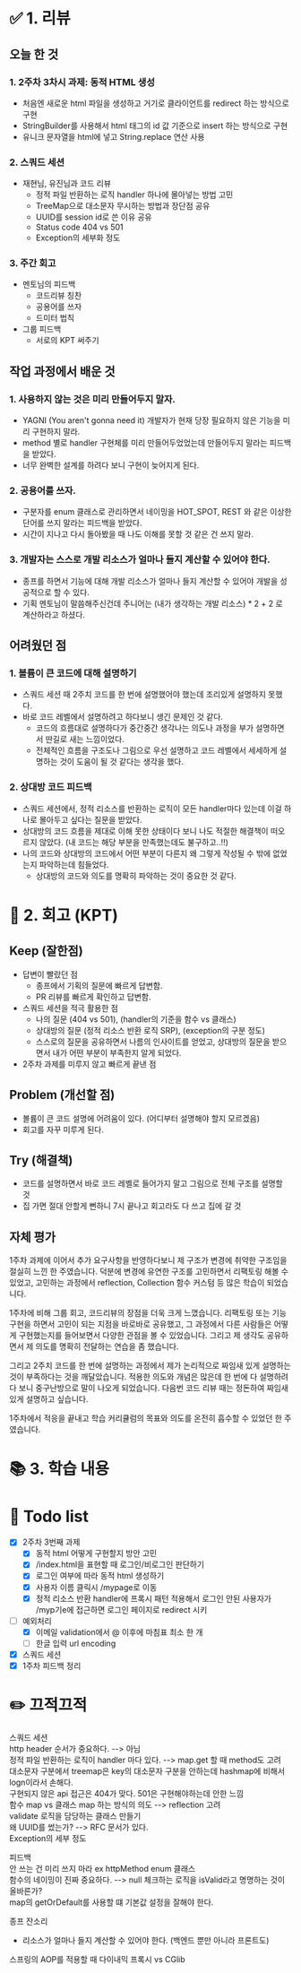 # ✅ 1. 리뷰
## 오늘 한 것
### 1. 2주차 3차시 과제: 동적 HTML 생성
- 처음엔 새로운 html 파일을 생성하고 거기로 클라이언트를 redirect 하는 방식으로 구현
- StringBuilder를 사용해서 html 태그의 id 값 기준으로 insert 하는 방식으로 구현
- 유니크 문자열을 html에 넣고 String.replace 연산 사용

### 2. 스쿼드 세션
- 재현님, 유진님과 코드 리뷰
  - 정적 파일 반환하는 로직 handler 하나에 몰아넣는 방법 고민
  - TreeMap으로 대소문자 무시하는 방법과 장단점 공유
  - UUID를 session id로 쓴 이유 공유
  - Status code 404 vs 501 
  - Exception의 세부화 정도 

### 3. 주간 회고
- 멘토님의 피드백
  - 코드리뷰 칭찬
  - 공용어를 쓰자
  - 드미터 법칙
- 그룹 피드백
  - 서로의 KPT 써주기

## 작업 과정에서 배운 것
### 1. 사용하지 않는 것은 미리 만들어두지 말자.
- YAGNI (You aren't gonna need it) 개발자가 현재 당장 필요하지 않은 기능을 미리 구현하지 말라.
- method 별로 handler 구현체를 미리 만들어두었었는데 만들어두지 말라는 피드백을 받았다. 
- 너무 완벽한 설계를 하려다 보니 구현이 늦어지게 된다. 

### 2. 공용어를 쓰자.
- 구분자를 enum 클래스로 관리하면서 네이밍을 HOT_SPOT, REST 와 같은 이상한 단어를 쓰지 말라는 피드백을 받았다. 
- 시간이 지나고 다시 돌아봤을 때 나도 이해를 못할 것 같은 건 쓰지 말라.

### 3. 개발자는 스스로 개발 리소스가 얼마나 들지 계산할 수 있어야 한다. 
- 종프를 하면서 기능에 대해 개발 리소스가 얼마나 들지 계산할 수 있어야 개발을 성공적으로 할 수 있다. 
- 기획 멘토님이 말씀해주신건데 주니어는 (내가 생각하는 개발 리소스) * 2 + 2 로 계산하라고 하셨다.

## 어려웠던 점
### 1. 볼륨이 큰 코드에 대해 설명하기 
- 스쿼드 세션 때 2주치 코드를 한 번에 설명했어야 했는데 조리있게 설명하지 못했다. 
- 바로 코드 레벨에서 설명하려고 하다보니 생긴 문제인 것 같다. 
  - 코드의 흐름대로 설명하다가 중간중간 생각나는 의도나 과정을 부가 설명하면서 딴길로 새는 느낌이었다. 
  - 전체적인 흐름을 구조도나 그림으로 우선 설명하고 코드 레벨에서 세세하게 설명하는 것이 도움이 될 것 같다는 생각을 했다.

### 2. 상대방 코드 피드백 
- 스쿼드 세션에서, 정적 리소스를 반환하는 로직이 모든 handler마다 있는데 이걸 하나로 몰아두고 싶다는 질문을 받았다.
- 상대방의 코드 흐름을 제대로 이해 못한 상태이다 보니 나도 적절한 해결책이 떠오르지 않았다. (내 코드는 해당 부분을 만족했는데도 불구하고..!!) 
- 나의 코드와 상대방의 코드에서 어떤 부분이 다른지 왜 그렇게 작성될 수 밖에 없었는지 파악하는데 힘들었다. 
  - 상대방의 코드와 의도를 명확히 파악하는 것이 중요한 것 같다. 

# 🤔 2. 회고 (KPT)
## Keep (잘한점)
- 답변이 빨랐던 점
  - 종프에서 기획의 질문에 빠르게 답변함.
  - PR 리뷰를 빠르게 확인하고 답변함.
- 스쿼드 세션을 적극 활용한 점
  - 나의 질문 (404 vs 501), (handler의 기준을 함수 vs 클래스)
  - 상대방의 질문 (정적 리소스 반환 로직 SRP), (exception의 구분 정도)
  - 스스로의 질문을 공유하면서 나름의 인사이트를 얻었고, 상대방의 질문을 받으면서 내가 어떤 부분이 부족한지 알게 되었다. 
- 2주차 과제를 미루지 않고 빠르게 끝낸 점

## Problem (개선할 점)
- 볼륨이 큰 코드 설명에 어려움이 있다. (어디부터 설명해야 할지 모르겠음)
- 회고를 자꾸 미루게 된다. 

## Try (해결책)
- 코드를 설명하면서 바로 코드 레벨로 들어가지 말고 그림으로 전체 구조를 설명할 것 
- 집 가면 절대 안할게 뻔하니 7시 끝나고 회고라도 다 쓰고 집에 갈 것
 
## 자체 평가
1주차 과제에 이어서 추가 요구사항을 반영하다보니 제 구조가 변경에 취약한 구조임을 절실히 느낀 한 주였습니다. 
덕분에 변경에 유연한 구조를 고민하면서 리팩토링 해볼 수 있었고, 고민하는 과정에서 reflection, Collection 함수 커스텀 등 많은 학습이 되었습니다. 

1주차에 비해 그룹 회고, 코드리뷰의 장점을 더욱 크게 느꼈습니다. 
리팩토링 또는 기능 구현을 하면서 고민이 되는 지점을 바로바로 공유했고, 그 과정에서 다른 사람들은 어떻게 구현했는지를 들어보면서 
다양한 관점을 볼 수 있었습니다. 그리고 제 생각도 공유하면서 제 의도를 명확히 전달하는 연습을 좀 했습니다. 

그리고 2주치 코드를 한 번에 설명하는 과정에서 제가 논리적으로 짜임새 있게 설명하는 것이 부족하다는 것을 깨달았습니다. 
적용한 의도와 개념은 많은데 한 번에 다 설명하려다 보니 중구난방으로 말이 나오게 되었습니다. 다음번 코드 리뷰 때는 정돈하여 짜임새 있게 설명하고 싶습니다. 

1주차에서 적응을 끝내고 학습 커리큘럼의 목표와 의도를 온전히 흡수할 수 있었던 한 주였습니다.

# 📚 3. 학습 내용

# 💁‍ Todo list
- [x] 2주차 3번째 과제
  - [x] 동적 html 어떻게 구현할지 방안 고민
  - [x] /index.html을 표현할 때 로그인/비로그인 판단하기
  - [x] 로그인 여부에 따라 동적 html 생성하기
  - [x] 사용자 이름 클릭시 /mypage로 이동
  - [x] 정적 리소스 반환 handler에 프록시 패턴 적용해서 로그인 안된 사용자가 /myp기e에 접근하면 로그인 페이지로 redirect 시키
- [ ] 예외처리
  - [x] 이메일 validation에서 @ 이후에 마침표 최소 한 개
  - [ ] 한글 입력 url encoding
- [x] 스쿼드 세션
- [x] 1주차 피드백 정리

# ✏️ 끄적끄적
스쿼드 세션  
http header 순서가 중요하다. --> 아님  
정적 파일 반환하는 로직이 handler 마다 있다. --> map.get 할 때 method도 고려  
대소문자 구분에서 treemap은 key의 대소문자 구분을 안하는데 hashmap에 비해서 logn이라서 손해다.  
구현되지 않은 api 접근은 404가 맞다. 501은 구현해야하는데 안한 느낌  
함수 map vs 클래스 map 하는 방식의 의도 --> reflection 고려  
validate 로직을 담당하는 클래스 만들기  
왜 UUID를 썼는가? --> RFC 문서가 있다.  
Exception의 세부 정도

피드백  
안 쓰는 건 미리 쓰지 마라 ex httpMethod enum 클래스  
함수의 네이밍이 진짜 중요하다. --> null 체크하는 로직을 isValid라고 명명하는 것이 올바른가?  
map의 getOrDefault를 사용할 떄 기본값 설정을 잘해야 한다.

종프 잔소리
- 리소스가 얼마나 들지 계산할 수 있어야 한다. (백엔드 뿐만 아니라 프론트도)

스프링의 AOP를 적용할 때 다이내믹 프록시 vs CGlib
